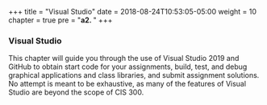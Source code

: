+++
title = "Visual Studio"
date = 2018-08-24T10:53:05-05:00
weight = 10
chapter = true
pre = "<b>a2. </b>"
+++

### Visual Studio

This chapter will guide you through the use of Visual Studio 2019 and
GitHub to obtain start code for your assignments, build, test, and debug
graphical applications and class libraries, and submit assignment
solutions. No attempt is meant to be exhaustive, as many of the features
of Visual Studio are beyond the scope of CIS 300.